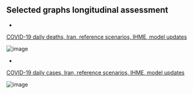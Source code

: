 
## Selected graphs longitudinal assessment

*
[COVID-19 daily deaths, Iran, reference scenarios, IHME, model updates](https://github.com/pourmalek/covir2/blob/main/longitudinal/output/IHME/COVID-19%20daily%20deaths%2C%20Iran%2C%20reference%20scenarios%2C%20IHME%2C%20model%20updates%2C%202002-12-21%20on.pdf)

![image](https://user-images.githubusercontent.com/30849720/115605771-c98aa480-a297-11eb-9c43-49177bf01098.png)

*
[COVID-19 daily cases, Iran, reference scenarios, IHME, model updates](https://github.com/pourmalek/covir2/blob/main/longitudinal/output/IHME/COVID-19%20daily%20cases%2C%20Iran%2C%20reference%20scenarios%2C%20IHME%2C%20model%20updates%2C%202002-12-21%20on.pdf)

![image](https://user-images.githubusercontent.com/30849720/115606157-34d47680-a298-11eb-9c8d-46a9684d05bf.png)

